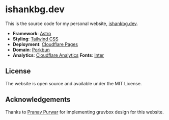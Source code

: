 # ishankbg.dev

This is the source code for my personal website, [ishankbg.dev](https://ishankbg.dev/). 


- **Framework**: [Astro](https://astro.build/)
- **Styling**: [Tailwind CSS](https://tailwindcss.com/)
- **Deployment**: [Cloudflare Pages](https://pages.cloudflare.com/)
- **Domain**: [Porkbun](https://porkbun.com/)
- **Analytics**: [Cloudflare Analytics](https://www.cloudflare.com/en-in/web-analytics/)
**Fonts**: [Inter](https://rsms.me/inter/)

## License
The website is open source and available under the MIT License.

## Acknowledgements
Thanks to [Pranav Purwar](https://github.com/PranavPurwar) for implementing gruvbox design for this website.

